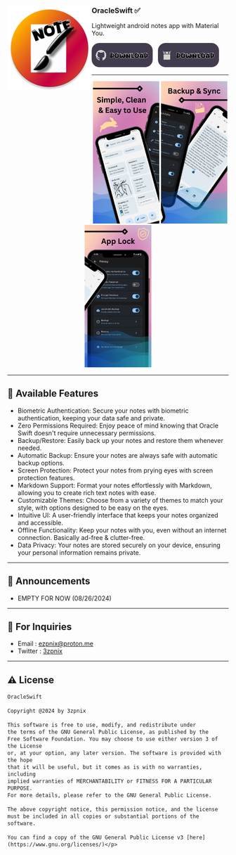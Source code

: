 

<div align="left">
<img width="192" height="192" src="app/src/main/res/mipmap-xxxhdpi/ic_launcher_round.webp" align="left" alt="" > 

### OracleSwift ✅
Lightweight android notes app with Material You.

[<img src=".github/github.png" alt="Get it on GitHub" height="55">](https://github.com/3zpnix/OracleSwift/tree/master) &nbsp; 
[<img src=".github/fdroid.png" alt="Get it on F-Droid" height="55">](https://f-droid.org/) &nbsp;

---

</div>
<div align="left">

<div align="center">
    <img src="metadata/en-US/images/phoneScreenshots/1.png" width="30%"  alt=""/>
    <img src="metadata/en-US/images/phoneScreenshots/2.png" width="30%"  alt=""/>
    <img src="metadata/en-US/images/phoneScreenshots/3.png" width="30%"  alt=""/>
</div>
</div>

---

## 🎉 Available Features
- Biometric Authentication: Secure your notes with biometric authentication, keeping your data safe and private.
- Zero Permissions Required: Enjoy peace of mind knowing that Oracle Swift doesn't require unnecessary permissions.
- Backup/Restore: Easily back up your notes and restore them whenever needed.
- Automatic Backup: Ensure your notes are always safe with automatic backup options.
- Screen Protection: Protect your notes from prying eyes with screen protection features.
- Markdown Support: Format your notes effortlessly with Markdown, allowing you to create rich text notes with ease.
- Customizable Themes: Choose from a variety of themes to match your style, with options designed to be easy on the eyes.
- Intuitive UI: A user-friendly interface that keeps your notes organized and accessible.
- Offline Functionality: Keep your notes with you, even without an internet connection. Basically ad-free & clutter-free.
- Data Privacy: Your notes are stored securely on your device, ensuring your personal information remains private.

---

## 📢 Announcements
- EMPTY FOR NOW (08/26/2024)

---

## 💬 For Inquiries

-  Email : ezpnix@proton.me
-  Twitter : [3zpnix](https://twitter.com/3zpnix)

---
## ⚠️ License
    OracleSwift

    Copyright @2024 by 3zpnix
    
    This software is free to use, modify, and redistribute under 
    the terms of the GNU General Public License, as published by the 
    Free Software Foundation. You may choose to use either version 3 of the License 
    or, at your option, any later version. The software is provided with the hope 
    that it will be useful, but it comes as is with no warranties, including 
    implied warranties of MERCHANTABILITY or FITNESS FOR A PARTICULAR PURPOSE. 
    For more details, please refer to the GNU General Public License.

    The above copyright notice, this permission notice, and the license must be included in all copies or substantial portions of the software.

    You can find a copy of the GNU General Public License v3 [here](https://www.gnu.org/licenses/)</p>

